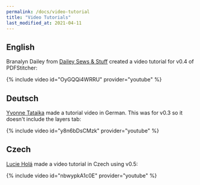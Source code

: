 ```yaml
---
permalink: /docs/video-tutorial
title: "Video Tutorials"
last_modified_at: 2021-04-11
---
```


## English
Branalyn Dailey from [Dailey Sews & Stuff](https://www.youtube.com/c/DaileySewsStuff) created a video tutorial for v0.4 of PDFStitcher:

{% include video id="OyGQQi4WRRU" provider="youtube" %}

## Deutsch
[Yvonne Tataika](https://www.youtube.com/channel/UCJPi78I1maXkCyQwkQc5CwQ) made a tutorial video in German. This was for v0.3 so it doesn't include the layers tab:

{% include video id="y8n6bDsCMzk" provider="youtube" %}

## Czech
[Lucie Holá](https://www.facebook.com/groups/668336430797317/?ref=share) made a video tutorial in Czech using v0.5:

{% include video id="nbwypkA1c0E" provider="youtube" %}